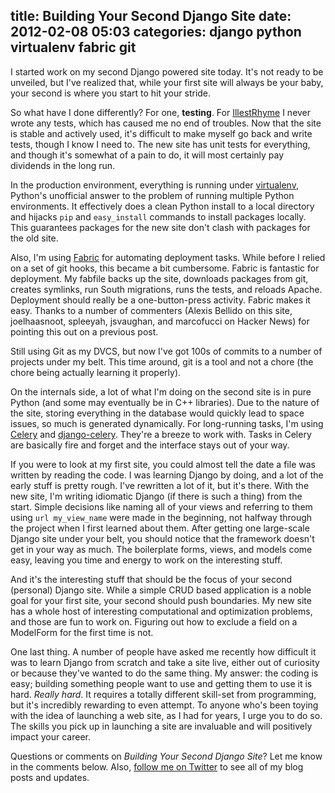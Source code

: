 title: Building Your Second Django Site
date: 2012-02-08 05:03
categories: django python virtualenv fabric git
---

I started work on my second Django powered site today. It's not 
ready to be unveiled, but I've realized that, while your first site will
always be your baby, your second is where you start to hit your stride.

So what have I done differently? For one, __testing__. For
[IllestRhyme](http://www.illestrhyme.com) I never wrote any tests, which
has caused me no end of troubles. Now that the site is stable and
actively used, it's difficult to make myself go back and write tests,
though I know I need to. The new site has unit tests for
everything, and though it's somewhat of a pain to do, it will most
certainly pay dividends in the long run.

In the production environment, everything is running
under [virtualenv](http://pypi.python.org/pypi/virtualenv), Python's unofficial answer to the problem of running multiple
Python environments. It effectively does a clean Python install to a local
directory and hijacks `pip` and `easy_install` commands to install
packages locally. This guarantees packages for the new site don't clash
with packages for the old site.

Also, I'm using [Fabric](http://www.fabfile.org) for automating deployment tasks. While before I relied on a set of git hooks, this became a bit cumbersome. Fabric is fantastic for deployment. My fabfile backs up the site, downloads packages from git, creates symlinks, run South migrations, runs the tests, and reloads Apache. Deployment should really be a one-button-press activity. Fabric makes it easy. Thanks to a number of commenters (Alexis Bellido on this site, joelhaasnoot, spleeyah, jsvaughan, and marcofucci on Hacker News)  for pointing this out on a previous post.
<!--more-->
Still using Git as my DVCS, but now I've got 100s of commits to
a number of projects under my belt. This time around, git is a tool and
not a chore (the chore being actually learning it properly).

On the internals side, a lot of what I'm doing on the second site is in
pure Python (and some may eventually be in C++ libraries). Due to the nature of the site, storing everything in the
database would quickly lead to space issues, so much is generated
dynamically. For long-running tasks, I'm using
[Celery](http://www.celeryproject.org) and [django-celery](https://github.com/ask/django-celery). They're a breeze to work with. Tasks in Celery are basically fire and forget and the interface stays out of your way. 

If you were to look at my first site, you could almost tell the date a
file was written by reading the code. I was learning Django by doing,
and a lot of the early stuff is pretty rough. I've rewritten a lot of
it, but it's there. With the new site, I'm writing idiomatic Django (if there is such a thing)
from the start. Simple decisions like naming all of your views and
referring to them using `url my_view_name` were
made in the beginning, not halfway through the project when I first learned about them. After getting one large-scale Django site under your
belt, you should notice that the framework doesn't get in your way as
much. The boilerplate forms, views, and models come easy, leaving you
time and energy to work on the interesting stuff.

And it's the interesting stuff that should be the focus of your second
(personal) Django site. While a simple CRUD based application is a noble
goal for your first site, your second should push boundaries. My new
site has a whole host of interesting computational and optimization
problems, and those are fun to work on. Figuring out how to exclude a
field on a ModelForm for the first time is not.

One last thing. A number of people have asked me recently how difficult
it was to learn Django from scratch and take a site live, either out of
curiosity or because they've wanted to do the same thing. My answer:
the coding is easy; building something people want to use and getting
them to use it is hard. _Really hard_. It requires a totally different skill-set from
programming, but it's incredibly rewarding to even attempt. To anyone who's been toying
with the idea of launching a web site, as I had for years, I urge you to do so. The skills you
pick up in launching a site are invaluable and will positively impact 
your career. 

Questions or comments on _Building Your Second Django Site_? Let me know in the
comments below. Also, [follow me on Twitter](http://www.twitter.com/jeffknupp) to see all of my blog posts
and updates.

